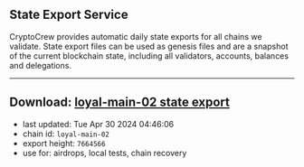 ## State Export Service
CryptoCrew provides automatic daily state exports for all chains we validate. State export files can be used as genesis files and are a snapshot of the current blockchain state, including all validators, accounts, balances and delegations.

---
**Download: [loyal-main-02 state export](https://dl-eu2.ccvalidators.com/SERVICE/loyal/loyal-main-02_export_7664566.json)**
---

- last updated: Tue Apr 30 2024 04:46:06
- chain id: `loyal-main-02`
- export height: `7664566`
- use for: airdrops, local tests, chain recovery
